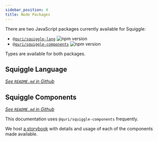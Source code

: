 ```yaml
---
sidebar_position: 4
title: Node Packages
---
```


There are two JavaScript packages currently available for Squiggle:

- [`@quri/squiggle-lang`](https://www.npmjs.com/package/@quri/squiggle-lang) ![npm version](https://badge.fury.io/js/@quri%2Fsquiggle-lang.svg)
- [`@quri/squiggle-components`](https://www.npmjs.com/package/@quri/squiggle-components) ![npm version](https://badge.fury.io/js/@quri%2Fsquiggle-components.svg)

Types are available for both packages.

## Squiggle Language

[_See `README.md` in Github_](https://github.com/quantified-uncertainty/squiggle/tree/develop/packages/squiggle-lang#use-the-npm-package)

## Squiggle Components

[_See `README.md` in Github_](https://github.com/quantified-uncertainty/squiggle/tree/develop/packages/components#usage-in-a-react-project)

This documentation uses `@quri/squiggle-components` frequently.

We host [a storybook](https://squiggle-components.netlify.app/) with details
and usage of each of the components made available.
